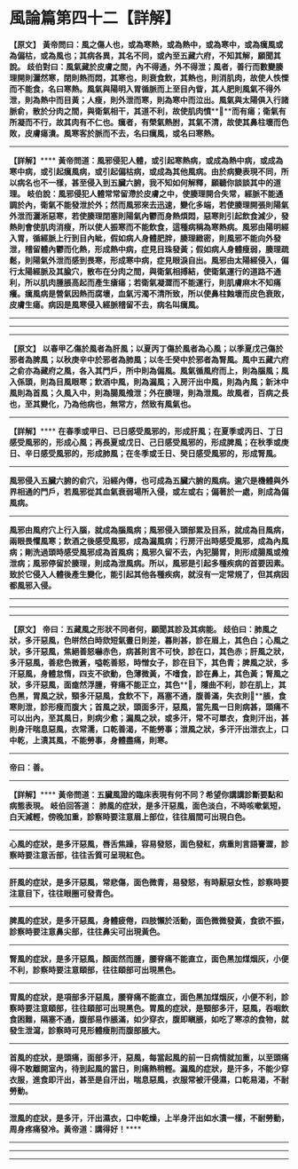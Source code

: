 # 風論篇第四十二【詳解】

**【原文】**
**黃帝問曰：風之傷人也，或為寒熱，或為熱中，或為寒中，或為癘風或為偏枯，或為風也；其病各異，其名不同，或內至五藏六府，不知其解，願聞其說。**
**歧伯對曰：風氣藏於皮膚之間，內不得通，外不得泄；風者，善行而數變腠理開則灑然寒，閉則熱而悶，其寒也，則衰食飲，其熱也，則消肌肉，故使人怢慄而不能食，名曰寒熱。風氣與陽明入胃循脈而上至目內眥，其人肥則風氣不得外泄，則為熱中而目黃；人瘦，則外泄而寒，則為寒中而泣出。風氣與太陽俱入行諸脈俞，散於分肉之間，與衛氣相干，其道不利，故使肌肉憤********而有瘍；衛氣有所凝而不行，故其肉有不仁也。癘者，有榮氣熱胕，其氣不清，故使其鼻柱壞而色敗，皮膚瘍潰。風寒客於脈而不去，名曰癘風，或名曰寒熱。**
****
**【詳解】******
**黃帝問道：風邪侵犯人體，或引起寒熱病，或成為熱中病，或成為寒中病，或引起癘風病，或引起偏枯病，或成為其他風病。由於病變表現不同，所以病名也不一樣，甚至侵入到五臟六腑，我不知如何解釋，願聽你談談其中的道理。**
**岐伯說：風邪侵犯人體常常留滯於皮膚之中，使腠理開合失常，經脈不能通調於內，衛氣不能發泄於外；然而風邪來去迅速，變化多端，若使腠理開張則陽氣外泄而灑淅惡寒，若使腠理閉塞則陽氣內鬱而身熱煩悶，惡寒則引起飲食減少，發熱則會使肌肉消瘦，所以使人振寒而不能飲食，這種病稱為寒熱病。風邪由陽明經入胃，循經脈上行到目內眦，假如病人身體肥胖，腠理緻密，則風邪不能向外發泄，稽留體內鬱而化熱，形成熱中病，症見目珠發黃；假如病人身體瘦弱，腠理疏鬆，則陽氣外泄而感到畏寒，形成寒中病，症見眼淚自出。風邪由太陽經侵入，偏行太陽經脈及其腧穴，散布在分肉之間，與衛氣相搏結，使衛氣運行的道路不通利，所以肌肉腫脹高起而產生瘡瘍；若衛氣凝澀而不能運行，則肌膚麻木不知痛癢。癘風病是營氣因熱而腐壞，血氣污濁不清所致，所以使鼻柱蝕壞而皮色衰敗，皮膚生瘍。病因是風寒侵入經脈稽留不去，病名叫癘風。**
****
****
****
**【原文】**
**以春甲乙傷於風者為肝風；以夏丙丁傷於風者為心風；以季夏戊己傷於邪者為脾風；以秋庚辛中於邪者為肺風；以冬壬癸中於邪者為腎風。風中五藏六府之俞亦為藏府之風，各入其門戶，所中則為偏風。風氣循風府而上，則為腦風；風入係頭，則為目風眼寒；飲酒中風，則為漏風；入房汗出中風，則為內風；新沐中風則為首風；久風入中，則為腸風飧泄；外在腠理，則為泄風。故風者，百病之長也，至其變化，乃為他病也，無常方，然致有風氣也。**
****
**【詳解】******
**在春季或甲日、已日感受風邪的，形成肝風；在夏季或丙日、丁日感受風邪的，形成心風；再長夏或戊日、己日感受風邪的，形成脾風；在秋季或庚日、辛日感受風邪的，形成肺風；在冬季或壬日、癸日感受風邪的，形成腎風。**
****
**風邪侵入五臟六腑的俞穴，沿經內傳，也可成為五臟六腑的風病。逾穴是機體與外界相通的門戶，若風邪從其血氣衰弱場所入侵，或左或右；偏著於一處，則成為偏風病。**
****
**風邪由風府穴上行入腦，就成為腦風病；風邪侵入頭部累及目系，就成為目風病，兩眼畏懼風寒；飲酒之後感受風邪，成為漏風病；行房汗出時感受風邪，成為內風病；剛洗過頭時感受風邪成為首風病；風邪久留不去，內犯腸胃，則形成腸風或飧泄病；風邪停留於腠理，則成為泄風病。所以，風邪是引起多種疾病的首要因素。致於它侵入人體後產生變化，能引起其他各種疾病，就沒有一定常規了，但其病因都風邪入侵。**
****
****
****
**【原文】**
**帝曰：五藏風之形狀不同者何，願聞其診及其病能。**
**歧伯曰：肺風之狀，多汗惡風，色皏然白時欬短氣晝日則差，暮則甚，診在眉上，其色白；心風之狀，多汗惡風，焦絕善怒嚇赤色，病甚則言不可快，診在口，其色赤；肝風之狀，多汗惡風，善悲色微蒼，嗌乾善怒，時憎女子，診在目下，其色青；脾風之狀，多汗惡風，身體怠惰，四支不欲動，色薄微黃，不嗜食，診在鼻上，其色黃；腎風之狀，多汗惡風，面痝然浮腫，脊痛不能正立，其色********，隱曲不利，診在肌上，其色黑，胃風之狀，頸多汗惡風，食飲不下，鬲塞不通，腹善滿，失衣則********脹，食寒則泄，診形瘦而腹大；首風之狀，頭面多汗，惡風，當先風一日則病甚，頭痛不可以出內，至其風日，則病少愈；漏風之狀，或多汗，常不可單衣，食則汗出，甚則身汗喘息惡風，衣常濡，口乾善渴，不能勞事；泄風之狀，多汗汗出泄衣上，口中乾，上漬其風，不能勞事，身體盡痛，則寒。**
****
**帝曰：善。**
****
**【詳解】******
**黃帝問道：五臟風證的臨床表現有何不同？希望你講講診斷要點和病態表現。**
**岐伯回答道：**
**肺風的症狀，是多汗惡風，面色淡白，不時咳嗽氣短，白天減輕，傍晚加重，診察時要注意眉上部位，往往眉間可出現白色。**
****
**心風的症狀，是多汗惡風，唇舌焦躁，容易發怒，面色發紅，病重則言語謇澀，診察時要注意舌部，往往舌質可呈現紅色。**
****
**肝風的症狀，是多汗惡風，常悲傷，面色微青，易發怒，有時厭惡女性，診察時要注意目下，往往眼圈可發青色。**
****
**脾風的症狀，是多汗惡風，身體疲倦，四肢懶於活動，面色微微發黃，食欲不振，診察時要注意鼻尖部，往往鼻尖可出現黃色。**
****
**腎風的症狀，是多汗惡風，顏面然而腫，腰脊痛不能直立，面色黑加煤烟灰，小便不利，診察時要注意頤部，往往頤部可出現黑色。**
****
**胃風的症狀，是項部多汗惡風，腰脊痛不能直立，面色黑加煤烟灰，小便不利，診察時要注意頤部，往往頤部可出現黑色。胃風的症狀，是頸部多汗，惡風，吞咽飲食困難，隔塞不通，腹部易作脹滿，如少穿衣，腹即瞋脹，如吃了寒凉的食物，就發生泄瀉，診察時可見形體瘦削而腹部脹大。**
****
**首風的症狀，是頭痛，面部多汗，惡風，每當起風的前一日病情就加重，以至頭痛得不敢離開室內，待到起風的當日，則痛熱稍輕。漏風的症狀，是汗多，不能少穿衣服，進食即汗出，甚至是自汗出，喘息惡風，衣服常被汗侵濕，口乾易渴，不耐勞動。**
****
**泄風的症狀，是多汗，汗出濕衣，口中乾燥，上半身汗出如水漬一樣，不耐勞動，周身疼痛發冷。黃帝道：講得好！******
****
****
****


